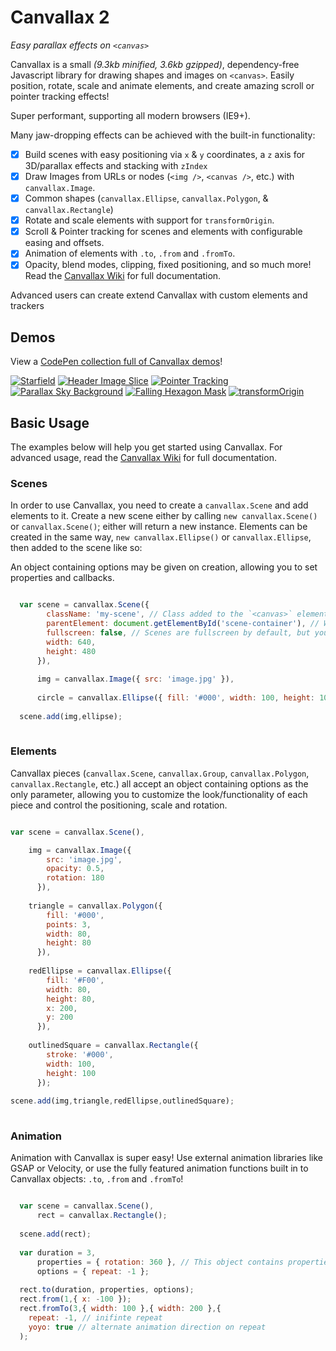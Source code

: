 # Canvallax 2
*Easy parallax effects on `<canvas>`*

Canvallax is a small *(9.3kb minified, 3.6kb gzipped)*, dependency-free Javascript library for drawing shapes and images on `<canvas>`. Easily position, rotate, scale and animate elements, and create amazing scroll or pointer tracking effects!

Super performant, supporting all modern browsers (IE9+).

Many jaw-dropping effects can be achieved with the built-in functionality:

- [x] Build scenes with easy positioning via `x` &amp; `y` coordinates, a `z` axis for 3D/parallax effects and stacking with `zIndex`
- [x] Draw Images from URLs or nodes (`<img />`, `<canvas />`, etc.) with `canvallax.Image`.
- [x] Common shapes (`canvallax.Ellipse`, `canvallax.Polygon`, &amp; `canvallax.Rectangle`)
- [x] Rotate and scale elements with support for `transformOrigin`.
- [x] Scroll &amp; Pointer tracking for scenes and elements with configurable easing and offsets.
- [x] Animation of elements with `.to`, `.from` and `.fromTo`.
- [x] Opacity, blend modes, clipping, fixed positioning, and so much more! Read the [Canvallax Wiki](https://github.com/shshaw/canvallax.js/wiki/) for full documentation.

Advanced users can create extend Canvallax with custom elements and trackers

## Demos

View a [CodePen collection full of Canvallax demos](http://codepen.io/collection/DrxbPo/)!

[![Starfield](http://brokensquare.com/Code/Canvallax.js/img/starfield.gif)](http://codepen.io/shshaw/pen/EVdzLV) [![Header Image Slice](http://brokensquare.com/Code/Canvallax.js/img/header-slice.gif)](http://codepen.io/shshaw/pen/bVQROG)  [![Pointer Tracking](http://brokensquare.com/Code/Canvallax.js/img/pointer.gif)](http://codepen.io/shshaw/pen/RWEJMG) [![Parallax Sky Background](http://brokensquare.com/Code/Canvallax.js/img/sky.gif)](http://codepen.io/shshaw/pen/ZbExyV) [![Falling Hexagon Mask](http://brokensquare.com/Code/Canvallax.js/img/hexagons.gif)](http://codepen.io/shshaw/pen/dYdvww) [![transformOrigin](http://brokensquare.com/Code/Canvallax.js/img/transform-origin.gif)](http://codepen.io/shshaw/pen/LpMbvZ)


## Basic Usage

The examples below will help you get started using Canvallax. For advanced usage, read the [Canvallax Wiki](https://github.com/shshaw/canvallax.js/wiki/) for full documentation.

### Scenes

In order to use Canvallax, you need to create a `canvallax.Scene` and add elements to it. Create a new scene either by calling `new canvallax.Scene()` or `canvallax.Scene()`; either will return a new instance. Elements can be created in the same way, `new canvallax.Ellipse()` or `canvallax.Ellipse`, then added to the scene like so:


An object containing options may be given on creation, allowing you to set properties and callbacks.

```javascript

  var scene = canvallax.Scene({
        className: 'my-scene', // Class added to the `<canvas>` element
        parentElement: document.getElementById('scene-container'), // Where the canvas should be prepended
        fullscreen: false, // Scenes are fullscreen by default, but you can make them a specific width/height by setting fullscreen to false
        width: 640,
        height: 480
      }),
    
      img = canvallax.Image({ src: 'image.jpg' }),
      
      circle = canvallax.Ellipse({ fill: '#000', width: 100, height: 100 });
    
  scene.add(img,ellipse);
  
```

### Elements

Canvallax pieces (`canvallax.Scene`, `canvallax.Group`, `canvallax.Polygon`, `canvallax.Rectangle`, etc.) all accept an object containing options as the only parameter, allowing you to customize the look/functionality of each piece and control the positioning, scale and rotation.

```javascript

var scene = canvallax.Scene(),

    img = canvallax.Image({
        src: 'image.jpg',
        opacity: 0.5,
        rotation: 180
      }),
      
    triangle = canvallax.Polygon({
        fill: '#000',
        points: 3,
        width: 80,
        height: 80
      }),
    
    redEllipse = canvallax.Ellipse({
        fill: '#F00',
        width: 80,
        height: 80,
        x: 200,
        y: 200  
      }),
    
    outlinedSquare = canvallax.Rectangle({
        stroke: '#000',
        width: 100,
        height: 100
      });
    
scene.add(img,triangle,redEllipse,outlinedSquare);
    
```

### Animation

Animation with Canvallax is super easy! Use external animation libraries like GSAP or Velocity, or use the fully featured animation functions built in to Canvallax objects: `.to`, `.from` and `.fromTo`!

```javascript

  var scene = canvallax.Scene(),
      rect = canvallax.Rectangle();
  
  scene.add(rect);
  
  var duration = 3,
      properties = { rotation: 360 }, // This object contains properties to animate
      options = { repeat: -1 };
  
  rect.to(duration, properties, options);
  rect.from(1,{ x: -100 });
  rect.fromTo(3,{ width: 100 },{ width: 200 },{
    repeat: -1, // inifinte repeat
    yoyo: true // alternate animation direction on repeat
  );
  
```




